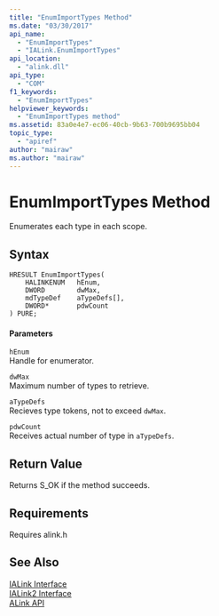 ```yaml
---
title: "EnumImportTypes Method"
ms.date: "03/30/2017"
api_name: 
  - "EnumImportTypes"
  - "IALink.EnumImportTypes"
api_location: 
  - "alink.dll"
api_type: 
  - "COM"
f1_keywords: 
  - "EnumImportTypes"
helpviewer_keywords: 
  - "EnumImportTypes method"
ms.assetid: 83a0e4e7-ec06-40cb-9b63-700b9695bb04
topic_type: 
  - "apiref"
author: "mairaw"
ms.author: "mairaw"
---
```

# EnumImportTypes Method
Enumerates each type in each scope.  
  
## Syntax  
  
```  
HRESULT EnumImportTypes(  
    HALINKENUM   hEnum,  
    DWORD        dwMax,  
    mdTypeDef    aTypeDefs[],  
    DWORD*       pdwCount  
) PURE;  
```  
  
#### Parameters  
 `hEnum`  
 Handle for enumerator.  
  
 `dwMax`  
 Maximum number of types to retrieve.  
  
 `aTypeDefs`  
 Recieves type tokens, not to exceed `dwMax`.  
  
 `pdwCount`  
 Receives actual number of type in `aTypeDefs`.  
  
## Return Value  
 Returns S_OK if the method succeeds.  
  
## Requirements  
 Requires alink.h  
  
## See Also  
 [IALink Interface](../../../../docs/framework/unmanaged-api/alink/ialink-interface.md)  
 [IALink2 Interface](../../../../docs/framework/unmanaged-api/alink/ialink2-interface.md)  
 [ALink API](../../../../docs/framework/unmanaged-api/alink/index.md)
